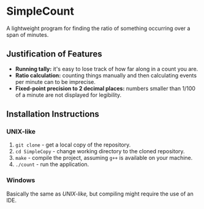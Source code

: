 # SimpleCount

A lightweight program for finding the ratio of something occurring over a span of minutes.

## Justification of Features

* **Running tally:** it's easy to lose track of how far along in a count you are.
* **Ratio calculation:** counting things manually and then calculating events per minute can to be imprecise.
* **Fixed-point precision to 2 decimal places:** numbers smaller than 1/100 of a minute are not displayed for legibility.

## Installation Instructions

### UNIX-like

1. `git clone` - get a local copy of the repository.
2. `cd SimpleCopy` - change working directory to the cloned repository.
3. `make` - compile the project, assuming `g++` is available on your machine.
4. `./count` - run the application.

### Windows

Basically the same as _UNIX-like,_ but compiling might require the use of an IDE.
